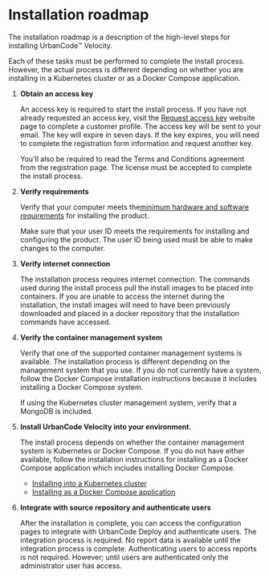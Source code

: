 # Installation roadmap

The installation roadmap is a description of the high-level steps for installing UrbanCode™ Velocity.

Each of these tasks must be performed to complete the install process. However, the actual process is different depending on whether you are installing in a Kubernetes cluster or as a Docker Compose application.

1.  **Obtain an access key**

    An access key is required to start the install process. If you have not already requested an access key, visit the [Request access key](https://www.uc-velocity.com/) website page to complete a customer profile. The access key will be sent to your email. The key will expire in seven days. If the key expires, you will need to complete the registration form information and request another key.

    You'll also be required to read the Terms and Conditions agreement from the registration page. The license must be accepted to complete the install process.

2.  **Verify requirements**

    Verify that your computer meets the[minimum hardware and software requirements](c_install_requirements.md) for installing the product.

    Make sure that your user ID meets the requirements for installing and configuring the product. The user ID being used must be able to make changes to the computer.

3.  **Verify internet connection**

    The installation process requires internet connection. The commands used during the install process pull the install images to be placed into containers. If you are unable to access the internet during the installation, the install images will need to have been previously downloaded and placed in a docker repository that the installation commands have accessed.

4.  **Verify the container management system**

    Verify that one of the supported container management systems is available. The installation process is different depending on the management system that you use. If you do not currently have a system, follow the Docker Compose installation instructions because it includes installing a Docker Compose system.

    If using the Kubernetes cluster management system, verify that a MongoDB is included.

5.  **Install UrbanCode Velocity into your environment.**

    The install process depends on whether the container management system is Kubernetes or Docker Compose. If you do not have either available, follow the installation instructions for installing as a Docker Compose application which includes installing Docker Compose.

    -   [Installing into a Kubernetes cluster](t_install_kubernetes.md)
    -   [Installing as a Docker Compose application](t_install_docker.md)
6.  **Integrate with source repository and authenticate users**

    After the installation is complete, you can access the configuration pages to integrate with UrbanCode Deploy and authenticate users. The integration process is required. No report data is available until the integration process is complete. Authenticating users to access reports is not required. However; until users are authenticated only the administrator user has access.



